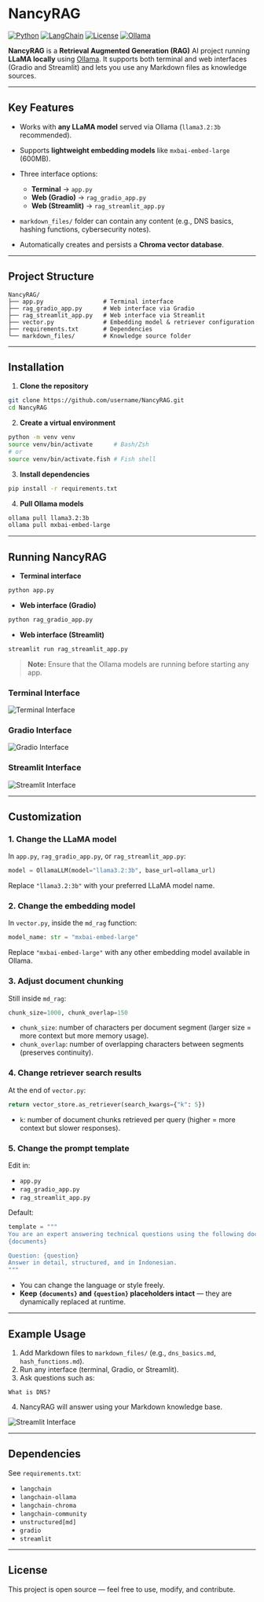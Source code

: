 # NancyRAG

[![Python](https://img.shields.io/badge/python-3.10%2B-blue.svg)](https://www.python.org/)
[![LangChain](https://img.shields.io/badge/LangChain-RAG-orange.svg)](https://www.langchain.com/)
[![License](https://img.shields.io/badge/license-MIT-green.svg)](LICENSE)
[![Ollama](https://img.shields.io/badge/Ollama-LLaMA%20Models-9cf.svg)](https://ollama.ai)

**NancyRAG** is a **Retrieval Augmented Generation (RAG)** AI project running **LLaMA locally** using [Ollama](https://ollama.ai). It supports both terminal and web interfaces (Gradio and Streamlit) and lets you use any Markdown files as knowledge sources.

---

## Key Features

* Works with **any LLaMA model** served via Ollama (`llama3.2:3b` recommended).
* Supports **lightweight embedding models** like `mxbai-embed-large` (600MB).
* Three interface options:

  * **Terminal** → `app.py`
  * **Web (Gradio)** → `rag_gradio_app.py`
  * **Web (Streamlit)** → `rag_streamlit_app.py`
* `markdown_files/` folder can contain any content (e.g., DNS basics, hashing functions, cybersecurity notes).
* Automatically creates and persists a **Chroma vector database**.

---

## Project Structure

```
NancyRAG/
├── app.py                 # Terminal interface
├── rag_gradio_app.py      # Web interface via Gradio
├── rag_streamlit_app.py   # Web interface via Streamlit
├── vector.py              # Embedding model & retriever configuration
├── requirements.txt       # Dependencies
└── markdown_files/        # Knowledge source folder
```

---

## Installation

1. **Clone the repository**

```bash
git clone https://github.com/username/NancyRAG.git
cd NancyRAG
```

2. **Create a virtual environment**

```bash
python -m venv venv
source venv/bin/activate      # Bash/Zsh
# or
source venv/bin/activate.fish # Fish shell
```

3. **Install dependencies**

```bash
pip install -r requirements.txt
```

4. **Pull Ollama models**

```bash
ollama pull llama3.2:3b
ollama pull mxbai-embed-large
```

---

## Running NancyRAG

* **Terminal interface**

```bash
python app.py
```

* **Web interface (Gradio)**

```bash
python rag_gradio_app.py
```

* **Web interface (Streamlit)**

```bash
streamlit run rag_streamlit_app.py
```

> **Note:** Ensure that the Ollama models are running before starting any app.

### Terminal Interface
![Terminal Interface](images/terminal-interface.png)

### Gradio Interface
![Gradio Interface](images/gradio-interface.png)

### Streamlit Interface
![Streamlit Interface](images/streamlit-interface.png)

---

## Customization

### 1. Change the LLaMA model

In `app.py`, `rag_gradio_app.py`, or `rag_streamlit_app.py`:

```python
model = OllamaLLM(model="llama3.2:3b", base_url=ollama_url)
```

Replace `"llama3.2:3b"` with your preferred LLaMA model name.

### 2. Change the embedding model

In `vector.py`, inside the `md_rag` function:

```python
model_name: str = "mxbai-embed-large"
```

Replace `"mxbai-embed-large"` with any other embedding model available in Ollama.

### 3. Adjust document chunking

Still inside `md_rag`:

```python
chunk_size=1000, chunk_overlap=150
```

* `chunk_size`: number of characters per document segment (larger size = more context but more memory usage).
* `chunk_overlap`: number of overlapping characters between segments (preserves continuity).

### 4. Change retriever search results

At the end of `vector.py`:

```python
return vector_store.as_retriever(search_kwargs={"k": 5})
```

* `k`: number of document chunks retrieved per query (higher = more context but slower responses).

### 5. Change the prompt template

Edit in:

* `app.py`
* `rag_gradio_app.py`
* `rag_streamlit_app.py`

Default:

```python
template = """
You are an expert answering technical questions using the following documents:
{documents}

Question: {question}
Answer in detail, structured, and in Indonesian.
"""
```

* You can change the language or style freely.
* **Keep `{documents}` and `{question}` placeholders intact** — they are dynamically replaced at runtime.

---

## Example Usage

1. Add Markdown files to `markdown_files/` (e.g., `dns_basics.md`, `hash_functions.md`).
2. Run any interface (terminal, Gradio, or Streamlit).
3. Ask questions such as:

```
What is DNS?
```

4. NancyRAG will answer using your Markdown knowledge base.

![Streamlit Interface](images/gradio-interface.png)

---

## Dependencies

See `requirements.txt`:

* `langchain`
* `langchain-ollama`
* `langchain-chroma`
* `langchain-community`
* `unstructured[md]`
* `gradio`
* `streamlit`

---

## License

This project is open source — feel free to use, modify, and contribute.
